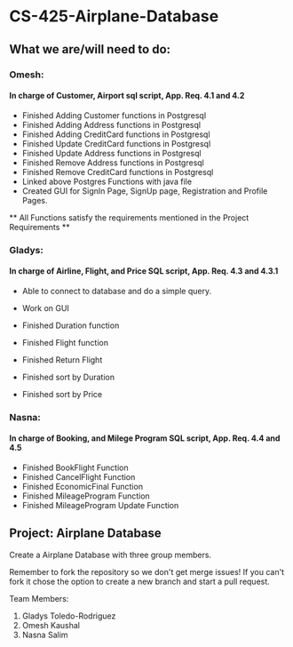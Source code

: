 # CS-425-Airplane-Database
## What we are/will need to do:

### Omesh:
#### In charge of Customer, Airport sql script, App. Req. 4.1 and 4.2
- Finished Adding Customer functions in Postgresql
- Finished Adding Address functions in Postgresql
- Finished Adding CreditCard functions in Postgresql
- Finished Update CreditCard functions in Postgresql
- Finished Update Address functions in Postgresql
- Finished Remove Address functions in Postgresql
- Finished Remove CreditCard functions in Postgresql
- Linked above Postgres Functions with java file
- Created GUI for SignIn Page, SignUp page, Registration and Profile Pages.

** All Functions satisfy the requirements mentioned in the Project Requirements **

### Gladys:
#### In charge of Airline, Flight, and Price SQL script, App. Req. 4.3 and 4.3.1
- Able to connect to database and do a simple query.
- Work on GUI

- Finished Duration function
- Finished Flight function
- Finished Return Flight
- Finished sort by Duration
- Finished sort by Price

### Nasna:
#### In charge of Booking, and Milege Program SQL script, App. Req. 4.4 and 4.5

- Finished BookFlight Function
- Finished CancelFlight Function
- Finished EconomicFinal Function
- Finished MileageProgram Function
- Finished MileageProgram Update Function


## Project: Airplane Database
Create a Airplane Database with three group members.

Remember to fork the repository so we don't get merge issues!
If you can't fork it chose the option to create a new branch and start a pull request.

Team Members:
1) Gladys Toledo-Rodriguez
2) Omesh Kaushal
3) Nasna Salim
